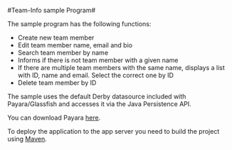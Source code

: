 #Team-Info sample Program#

The sample program has the following functions:
* Create new team member
* Edit team member name, email and bio
* Search team member by name
* Informs if there is not team member with a given name
* If there are multiple team members with the same name, displays a list with ID, name and email. Select the correct one by ID
* Delete team member by ID

The sample uses the default Derby datasource included with Payara/Glassfish and accesses it via the Java Persistence API.

You can download Payara [here](http://www.payara.co.uk/downloads).

To deploy the application to the app server you need to build the project using [Maven](https://maven.apache.org/).


